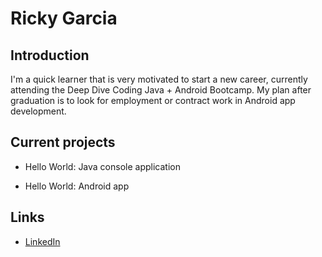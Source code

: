 # Ricky Garcia

## Introduction

I'm a quick learner that is very motivated to start a new career, currently attending the Deep Dive Coding Java + Android Bootcamp. My plan after graduation is to look for employment or contract work in Android app development.

## Current projects

* Hello World: Java console application

* Hello World: Android app

## Links

* [LinkedIn]({https://www.linkedin.com/in/ricardo-garcia-7443471b5/})